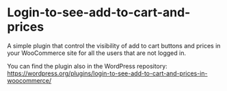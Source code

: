 # Login-to-see-add-to-cart-and-prices
A simple plugin that control the visibility of add to cart buttons and prices in your WooCommerce site for all the users that are not logged in.

You can find the plugin also in the WordPress repository: https://wordpress.org/plugins/login-to-see-add-to-cart-and-prices-in-woocommerce/
